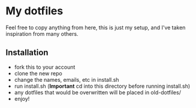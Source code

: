 # My dotfiles

Feel free to copy anything from here, this is just my setup, and I've taken inspiration from many others.

## Installation

* fork this to your account
* clone the new repo
* change the names, emails, etc in install.sh
* run install.sh (**Important** cd into this directory before running install.sh)
* any dotfiles that would be overwritten will be placed in old-dotfiles/
* enjoy!
